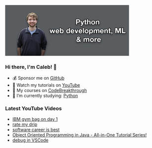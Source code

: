 <img src="github-cover-photo-my-face.jpg" width="400px" />

### Hi there, I'm Caleb! 🍛

- 💰 Sponsor me on [GitHub](https://github.com/sponsors/CalebCurry)
- 🎥 Watch my tutorials on [YouTube](https://www.youtube.com/calebthevideomaker2)
- 📗 My courses on [CodeBreakthrough](https://www.codebreakthrough.com)
- 🤔 I’m currently studying: [Python](https://www.youtube.com/watch?v=s3IvdkCq2_c&t=4254s)

### Latest YouTube Videos
<!-- YOUTUBE:START -->
- [IBM gym bag on day 1](https://www.youtube.com/watch?v=myWUTh-meIM)
- [rate my drip](https://www.youtube.com/watch?v=DaJKlzu_xOc)
- [software career is best](https://www.youtube.com/watch?v=VkC2GrF-QHI)
- [Object Oriented Programming in Java - All-in-One Tutorial Series!](https://www.youtube.com/watch?v=Af3s3KsxStY)
- [debug in VSCode](https://www.youtube.com/watch?v=P6CZbaEQbiQ)
<!-- YOUTUBE:END -->
